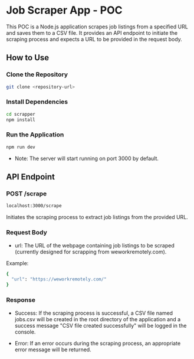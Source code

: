 # Job Scraper App - POC

This POC is a Node.js application scrapes job listings from a specified URL and saves them to a CSV file. It provides an API endpoint to initiate the scraping process and expects a URL to be provided in the request body.

## How to Use

### Clone the Repository

```bash
git clone <repository-url>
```

### Install Dependencies

```bash
cd scrapper
npm install
```

### Run the Application

```bash
npm run dev
```

- Note: The server will start running on port 3000 by default.

## API Endpoint

### POST /scrape

```bash
localhost:3000/scrape
```

Initiates the scraping process to extract job listings from the provided URL.

### Request Body

- url: The URL of the webpage containing job listings to be scraped (currently designed for scrapping from weworkremotely.com).

Example:

```bash
{
  "url": "https://weworkremotely.com/"
}
```

### Response

- Success: If the scraping process is successful, a CSV file named jobs.csv will be created in the root directory of the application and a success message "CSV file created successfully" will be logged in the console.

- Error: If an error occurs during the scraping process, an appropriate error message will be returned.
